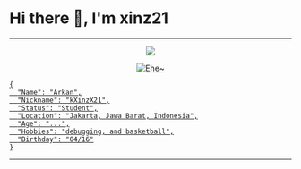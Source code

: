 # Hi there 👋, I'm xinz21
---
  <p align='center'>
<img src='https://github-widgetbox.vercel.app/api/profile?username=xinz21&data=stars' />
</p>

<p align="center">
  <a href="https://github.com/Xinz21"><img src="http://readme-typing-svg.herokuapp.com?color=7FFF00&center=true&vCenter=true&multiline=false&lines=Welcome+To+My+Github+Profile;XinZ" alt="Ehe~">
</p>

```
{
  "Name": "Arkan",
  "Nickname": "kXinzX21",
  "Status": "Student",
  "Location": "Jakarta, Jawa Barat, Indonesia",
  "Age": "...",
  "Hobbies": "debugging, and basketball",
  "Birthday": "04/16"
}
```

---
